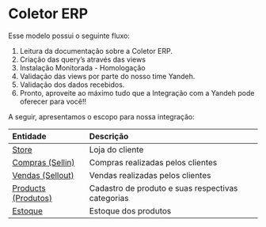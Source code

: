 # Coletor ERP

Esse modelo possui o seguinte fluxo:

1. Leitura da documentação sobre a Coletor ERP.
2. Criação das query’s através das views
3. Instalação Monitorada - Homologação
4. Validação das views por parte do nosso time Yandeh. 
5. Validação dos dados recebidos.
6. Pronto, aproveite ao máximo tudo que a Integração com a Yandeh pode oferecer para você!!

A seguir, apresentamos o escopo para nossa integração:

| Entidade | Descrição |
| :--- | :--- |
| [Store](store.md) | Loja do cliente |
| [Compras \(Sellin\)](sellin/) | Compras realizadas pelos clientes |
| [Vendas \(Sellout\)](sellout-vendas/) | Vendas realizadas pelos clientes |
| [Products \(Produtos\)](produtos/) | Cadastro de produto e suas respectivas categorias |
| [Estoque](estoque.md) | Estoque dos produtos |

